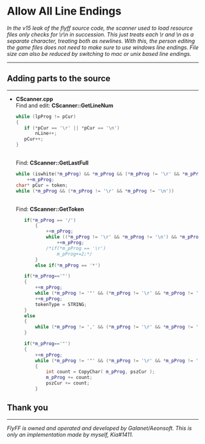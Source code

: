 # Allow All Line Endings
_In the v15 leak of the flyff source code, the scanner used to load resource files only checks for \r\n in succession. This just treats each \r and \n as a separate character, treating both as newlines. With this, the person editing the game files does not need to make sure to use windows line endings. File size can also be reduced by switching to mac or unix based line endings._

---
## Adding parts to the source
---
   - **CScanner.cpp**  
     Find and edit: **CScanner::GetLineNum**
     ```CPP
     while (lpProg != pCur)
     {
		if (*pCur == '\r' || *pCur == '\n')
			nLine++;
		pCur++;
     }
     ```
     <br/>Find: **CScanner::GetLastFull**
     ```CPP
     while (iswhite(*m_pProg) && *m_pProg && (*m_pProg != '\r' && *m_pProg != '\n'))
         ++m_pProg;
     char* pCur = token; 
     while (*m_pProg && (*m_pProg != '\r' && *m_pProg != '\n'))
     ```
     <br/>Find: **CScanner::GetToken**
     ```CPP
		if(*m_pProg == '/') 
			{ 
				++m_pProg;
				while ((*m_pProg != '\r' && *m_pProg != '\n') && *m_pProg != '\0') 
					++m_pProg;
				/*if(*m_pProg == '\r') 
					m_pProg+=2;*/
			}
			else if(*m_pProg == '*') 
     ```
     ```CPP
		if(*m_pProg=='"') 
		{
			++m_pProg;
			while (*m_pProg != '"' && (*m_pProg != '\r' && *m_pProg != '\n') && *m_pProg != '\0'){ *pszCur++ = *m_pProg++; }
			++m_pProg; 
			tokenType = STRING; 
		}
		else
		{
			while (*m_pProg != ',' && (*m_pProg != '\r' && *m_pProg != '\n') && *m_pProg != '\0'){ *pszCur++ = *m_pProg++; }
		}
     ```
     ```CPP
		if(*m_pProg=='"') 
		{
			++m_pProg;
			while (*m_pProg != '"' && (*m_pProg != '\r' && *m_pProg != '\n') && *m_pProg != '\0' && (pszCur - token) < MAX_TOKENSTR)
			{
				int count = CopyChar( m_pProg, pszCur );
				m_pProg += count;
				pszCur += count;
			}
     ```
## Thank you
---
_FlyFF is owned and operated and developed by Galanet/Aeonsoft. This is only an implementation made by myself, Kia#1411._

[//]: # (These are reference links used in the body of this note and get stripped out when the markdown processor does its job. There is no need to format nicely because it shouldn't be seen. Thanks SO - http://stackoverflow.com/questions/4823468/store-comments-in-markdown-syntax)

